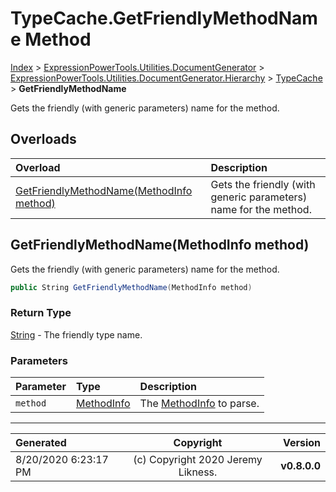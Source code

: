 ﻿# TypeCache.GetFriendlyMethodName Method

[Index](../index.md) > [ExpressionPowerTools.Utilities.DocumentGenerator](ExpressionPowerTools.Utilities.DocumentGenerator.a.md) > [ExpressionPowerTools.Utilities.DocumentGenerator.Hierarchy](ExpressionPowerTools.Utilities.DocumentGenerator.Hierarchy.n.md) > [TypeCache](ExpressionPowerTools.Utilities.DocumentGenerator.Hierarchy.TypeCache.cs.md) > **GetFriendlyMethodName**

Gets the friendly (with generic parameters) name for the method.

## Overloads

| Overload | Description |
| :-- | :-- |
| [GetFriendlyMethodName(MethodInfo method)](#getfriendlymethodnamemethodinfo-method) | Gets the friendly (with generic parameters) name for the method. |
## GetFriendlyMethodName(MethodInfo method)

Gets the friendly (with generic parameters) name for the method.

```csharp
public String GetFriendlyMethodName(MethodInfo method)
```

### Return Type

 [String](https://docs.microsoft.com/dotnet/api/system.string)  - The friendly type name.

### Parameters

| Parameter | Type | Description |
| :-- | :-- | :-- |
| `method` | [MethodInfo](https://docs.microsoft.com/dotnet/api/system.reflection.methodinfo) | The [MethodInfo](https://docs.microsoft.com/dotnet/api/system.reflection.methodinfo) to parse. |



---

| Generated | Copyright | Version |
| :-- | :-: | --: |
| 8/20/2020 6:23:17 PM | (c) Copyright 2020 Jeremy Likness. | **v0.8.0.0** |
